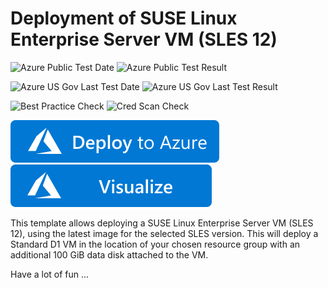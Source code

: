 # Deployment of SUSE Linux Enterprise Server VM (SLES 12)

![Azure Public Test Date](https://azurequickstartsservice.blob.core.windows.net/badges/vm-simple-sles/PublicLastTestDate.svg)
![Azure Public Test Result](https://azurequickstartsservice.blob.core.windows.net/badges/vm-simple-sles/PublicDeployment.svg)

![Azure US Gov Last Test Date](https://azurequickstartsservice.blob.core.windows.net/badges/vm-simple-sles/FairfaxLastTestDate.svg)
![Azure US Gov Last Test Result](https://azurequickstartsservice.blob.core.windows.net/badges/vm-simple-sles/FairfaxDeployment.svg)

![Best Practice Check](https://azurequickstartsservice.blob.core.windows.net/badges/vm-simple-sles/BestPracticeResult.svg)
![Cred Scan Check](https://azurequickstartsservice.blob.core.windows.net/badges/vm-simple-sles/CredScanResult.svg)

[![Deploy To Azure](https://raw.githubusercontent.com/Azure/azure-quickstart-templates/master/1-CONTRIBUTION-GUIDE/images/deploytoazure.svg?sanitize=true)](https://portal.azure.com/#create/Microsoft.Template/uri/https%3A%2F%2Fraw.githubusercontent.com%2FAzure%2Fazure-quickstart-templates%2Fmaster%2Fvm-simple-sles%2Fazuredeploy.json)
[![Visualize](https://raw.githubusercontent.com/Azure/azure-quickstart-templates/master/1-CONTRIBUTION-GUIDE/images/visualizebutton.svg?sanitize=true)](http://armviz.io/#/?load=https%3A%2F%2Fraw.githubusercontent.com%2FAzure%2Fazure-quickstart-templates%2Fmaster%2Fvm-simple-sles%2Fazuredeploy.json)

This template allows deploying a SUSE Linux Enterprise Server VM (SLES 12),
using the latest image for the selected SLES version. This will deploy a
Standard D1 VM in the location of your chosen resource group with an additional
100 GiB data disk attached to the VM.

Have a lot of fun ...
